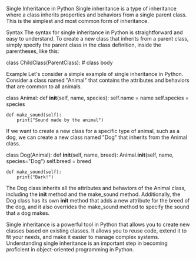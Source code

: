 Single Inheritance in Python
Single inheritance is a type of inheritance where a class inherits properties and behaviors from a single parent class. This is the simplest and most common form of inheritance.

Syntax
The syntax for single inheritance in Python is straightforward and easy to understand. To create a new class that inherits from a parent class, simply specify the parent class in the class definition, inside the parentheses, like this:

class ChildClass(ParentClass):
    # class body

Example
Let's consider a simple example of single inheritance in Python. Consider a class named "Animal" that contains the attributes and behaviors that are common to all animals.

class Animal:
    def __init__(self, name, species):
        self.name = name
        self.species = species
        
    def make_sound(self):
        print("Sound made by the animal")

If we want to create a new class for a specific type of animal, such as a dog, we can create a new class named "Dog" that inherits from the Animal class.

class Dog(Animal):
    def __init__(self, name, breed):
        Animal.__init__(self, name, species="Dog")
        self.breed = breed
        
    def make_sound(self):
        print("Bark!")

The Dog class inherits all the attributes and behaviors of the Animal class, including the __init__ method and the make_sound method. Additionally, the Dog class has its own __init__ method that adds a new attribute for the breed of the dog, and it also overrides the make_sound method to specify the sound that a dog makes.

Single inheritance is a powerful tool in Python that allows you to create new classes based on existing classes. It allows you to reuse code, extend it to fit your needs, and make it easier to manage complex systems. Understanding single inheritance is an important step in becoming proficient in object-oriented programming in Python.